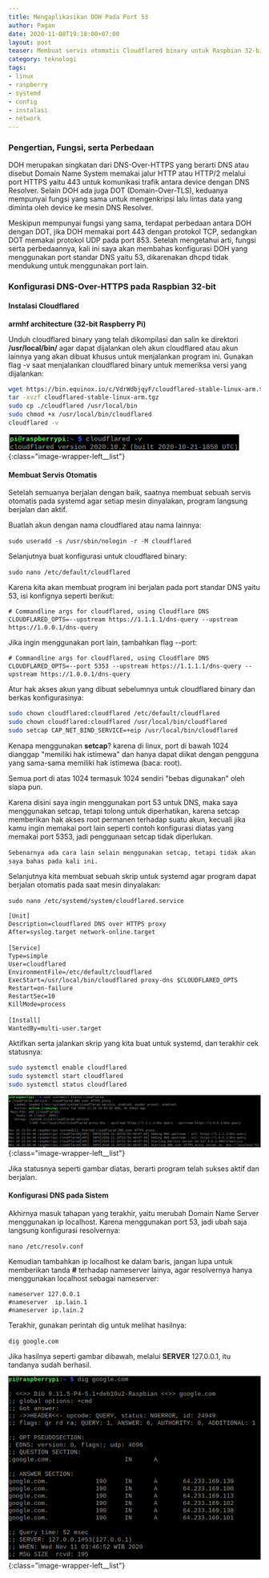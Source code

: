 ```yaml
---
title: Mengaplikasikan DOH Pada Port 53 
author: Pagan
date: 2020-11-08T19:18:00+07:00
layout: post
teaser: Membuat servis otomatis Cloudflared binary untuk Raspbian 32-bit.
category: teknologi
tags:
- linux
- raspberry
- systemd
- config
- instalasi
- network
---
```


### Pengertian, Fungsi, serta Perbedaan

DOH merupakan singkatan dari DNS-Over-HTTPS yang berarti DNS atau disebut Domain Name System memakai jalur HTTP atau HTTP/2 melalui port HTTPS yaitu 443 untuk komunikasi trafik antara device dengan DNS Resolver. Selain DOH ada juga DOT (Domain-Over-TLS), keduanya mempunyai fungsi yang sama untuk mengenkripsi lalu lintas data yang diminta oleh device ke mesin DNS Resolver.

Meskipun mempunyai fungsi yang sama, terdapat perbedaan antara DOH dengan DOT, jika DOH memakai port 443 dengan protokol TCP, sedangkan DOT memakai protokol UDP pada port 853. Setelah mengetahui arti, fungsi serta perbedaannya, kali ini saya akan membahas konfigurasi DOH yang menggunakan port standar DNS yaitu 53, dikarenakan dhcpd tidak mendukung untuk menggunakan port lain.

### Konfigurasi DNS-Over-HTTPS pada Raspbian 32-bit

#### Instalasi Cloudflared

**armhf architecture (32-bit Raspberry Pi)**

Unduh cloudflared binary yang telah dikompilasi dan salin ke direktori **/usr/local/bin/** agar dapat dijalankan oleh akun cloudflared atau akun lainnya yang akan dibuat khusus untuk menjalankan program ini. Gunakan flag -v saat menjalankan cloudflared binary untuk memeriksa versi yang dijalankan:

```sh
wget https://bin.equinox.io/c/VdrWdbjqyF/cloudflared-stable-linux-arm.tgz
tar -xvzf cloudflared-stable-linux-arm.tgz
sudo cp ./cloudflared /usr/local/bin
sudo chmod +x /usr/local/bin/cloudflared
cloudflared -v
```

![Cloudflared](/i/cloudflared_version.png){:class="image-wrapper-left__list"}

#### Membuat Servis Otomatis

Setelah semuanya berjalan dengan baik, saatnya membuat sebuah servis otomatis pada systemd agar setiap mesin dinyalakan, program langsung berjalan dan aktif.

Buatlah akun dengan nama cloudflared atau nama lainnya:

`sudo useradd -s /usr/sbin/nologin -r -M cloudflared`

Selanjutnya buat konfigurasi untuk cloudflared binary:

`sudo nano /etc/default/cloudflared`

Karena kita akan membuat program ini berjalan pada port standar DNS yaitu 53, isi konfignya seperti berikut:

```
# Commandline args for cloudflared, using Cloudflare DNS
CLOUDFLARED_OPTS=--upstream https://1.1.1.1/dns-query --upstream https://1.0.0.1/dns-query
```

Jika ingin menggunakan port lain, tambahkan flag --port:

```
# Commandline args for cloudflared, using Cloudflare DNS
CLOUDFLARED_OPTS=--port 5353 --upstream https://1.1.1.1/dns-query --upstream https://1.0.0.1/dns-query
```

Atur hak akses akun yang dibuat sebelumnya untuk cloudflared binary dan berkas konfigurasinya:

```sh
sudo chown cloudflared:cloudflared /etc/default/cloudflared
sudo chown cloudflared:cloudflared /usr/local/bin/cloudflared
sudo setcap CAP_NET_BIND_SERVICE=+eip /usr/local/bin/cloudflared
```

Kenapa menggunakan **setcap**? karena di linux, port di bawah 1024 dianggap "memiliki hak istimewa" dan hanya dapat diikat dengan pengguna yang sama-sama memiliki hak istimewa (baca: root).

Semua port di atas 1024 termasuk 1024 sendiri "bebas digunakan" oleh siapa pun.

Karena disini saya ingin menggunakan port 53 untuk DNS, maka saya menggunakan setcap, tetapi tolong untuk diperhatikan, karena setcap memberikan hak akses root permanen terhadap suatu akun, kecuali jika kamu ingin memakai port lain seperti contoh konfigurasi diatas yang memakai port 5353, jadi penggunaan setcap tidak diperlukan.

`Sebenarnya ada cara lain selain menggunakan setcap, tetapi tidak akan saya bahas pada kali ini.`

Selanjutnya kita membuat sebuah skrip untuk systemd agar program dapat berjalan otomatis pada saat mesin dinyalakan:

`sudo nano /etc/systemd/system/cloudflared.service`

```
[Unit]
Description=cloudflared DNS over HTTPS proxy
After=syslog.target network-online.target

[Service]
Type=simple
User=cloudflared
EnvironmentFile=/etc/default/cloudflared
ExecStart=/usr/local/bin/cloudflared proxy-dns $CLOUDFLARED_OPTS
Restart=on-failure
RestartSec=10
KillMode=process

[Install]
WantedBy=multi-user.target
```

Aktifkan serta jalankan skrip yang kita buat untuk systemd, dan terakhir cek statusnya:

```sh
sudo systemctl enable cloudflared
sudo systemctl start cloudflared
sudo systemctl status cloudflared
```

![Cloudflared_Status](/i/cloudflared_status.png){:class="image-wrapper-left__list"}

Jika statusnya seperti gambar diatas, berarti program telah sukses aktif dan berjalan.

#### Konfigurasi DNS pada Sistem

Akhirnya masuk tahapan yang terakhir, yaitu merubah Domain Name Server menggunakan ip localhost. Karena menggunakan port 53, jadi ubah saja langsung konfigurasi resolvernya:

`nano /etc/resolv.conf`

Kemudian tambahkan ip localhost ke dalam baris, jangan lupa untuk memberikan tanda **#** terhadap nameserver lainya, agar resolvernya hanya menggunakan localhost sebagai nameserver:

```
nameserver 127.0.0.1
#nameserver  ip.lain.1
#nameserver ip.lain.2
```

Terakhir, gunakan perintah dig untuk melihat hasilnya:

`dig google.com`

Jika hasilnya seperti gambar dibawah, melalui **SERVER** 127.0.0.1, itu tandanya sudah berhasil.

![cek_dig](/i/dig_google.png){:class="image-wrapper-left__list"}